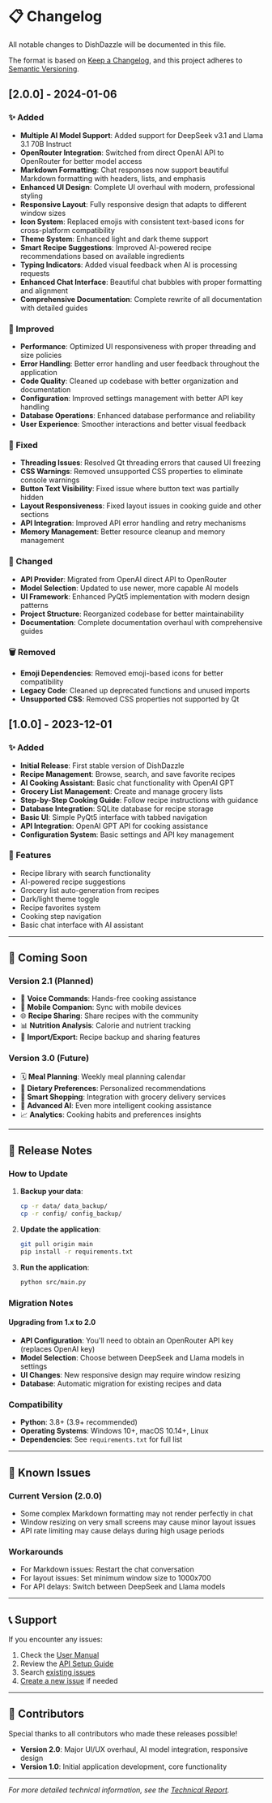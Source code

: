 # 📋 Changelog

All notable changes to DishDazzle will be documented in this file.

The format is based on [Keep a Changelog](https://keepachangelog.com/en/1.0.0/),
and this project adheres to [Semantic Versioning](https://semver.org/spec/v2.0.0.html).

## [2.0.0] - 2024-01-06

### ✨ Added
- **Multiple AI Model Support**: Added support for DeepSeek v3.1 and Llama 3.1 70B Instruct
- **OpenRouter Integration**: Switched from direct OpenAI API to OpenRouter for better model access
- **Markdown Formatting**: Chat responses now support beautiful Markdown formatting with headers, lists, and emphasis
- **Enhanced UI Design**: Complete UI overhaul with modern, professional styling
- **Responsive Layout**: Fully responsive design that adapts to different window sizes
- **Icon System**: Replaced emojis with consistent text-based icons for cross-platform compatibility
- **Theme System**: Enhanced light and dark theme support
- **Smart Recipe Suggestions**: Improved AI-powered recipe recommendations based on available ingredients
- **Typing Indicators**: Added visual feedback when AI is processing requests
- **Enhanced Chat Interface**: Beautiful chat bubbles with proper formatting and alignment
- **Comprehensive Documentation**: Complete rewrite of all documentation with detailed guides

### 🔧 Improved
- **Performance**: Optimized UI responsiveness with proper threading and size policies
- **Error Handling**: Better error handling and user feedback throughout the application
- **Code Quality**: Cleaned up codebase with better organization and documentation
- **Configuration**: Improved settings management with better API key handling
- **Database Operations**: Enhanced database performance and reliability
- **User Experience**: Smoother interactions and better visual feedback

### 🐛 Fixed
- **Threading Issues**: Resolved Qt threading errors that caused UI freezing
- **CSS Warnings**: Removed unsupported CSS properties to eliminate console warnings
- **Button Text Visibility**: Fixed issue where button text was partially hidden
- **Layout Responsiveness**: Fixed layout issues in cooking guide and other sections
- **API Integration**: Improved API error handling and retry mechanisms
- **Memory Management**: Better resource cleanup and memory management

### 🔄 Changed
- **API Provider**: Migrated from OpenAI direct API to OpenRouter
- **Model Selection**: Updated to use newer, more capable AI models
- **UI Framework**: Enhanced PyQt5 implementation with modern design patterns
- **Project Structure**: Reorganized codebase for better maintainability
- **Documentation**: Complete documentation overhaul with comprehensive guides

### 🗑️ Removed
- **Emoji Dependencies**: Removed emoji-based icons for better compatibility
- **Legacy Code**: Cleaned up deprecated functions and unused imports
- **Unsupported CSS**: Removed CSS properties not supported by Qt

## [1.0.0] - 2023-12-01

### ✨ Added
- **Initial Release**: First stable version of DishDazzle
- **Recipe Management**: Browse, search, and save favorite recipes
- **AI Cooking Assistant**: Basic chat functionality with OpenAI GPT
- **Grocery List Management**: Create and manage grocery lists
- **Step-by-Step Cooking Guide**: Follow recipe instructions with guidance
- **Database Integration**: SQLite database for recipe storage
- **Basic UI**: Simple PyQt5 interface with tabbed navigation
- **API Integration**: OpenAI GPT API for cooking assistance
- **Configuration System**: Basic settings and API key management

### 🔧 Features
- Recipe library with search functionality
- AI-powered recipe suggestions
- Grocery list auto-generation from recipes
- Dark/light theme toggle
- Recipe favorites system
- Cooking step navigation
- Basic chat interface with AI assistant

---

## 🚀 Coming Soon

### Version 2.1 (Planned)
- 🎤 **Voice Commands**: Hands-free cooking assistance
- 📱 **Mobile Companion**: Sync with mobile devices
- 🌐 **Recipe Sharing**: Share recipes with the community
- 📊 **Nutrition Analysis**: Calorie and nutrient tracking
- 🔄 **Import/Export**: Recipe backup and sharing features

### Version 3.0 (Future)
- 🗓️ **Meal Planning**: Weekly meal planning calendar
- 🎯 **Dietary Preferences**: Personalized recommendations
- 🛒 **Smart Shopping**: Integration with grocery delivery services
- 🤖 **Advanced AI**: Even more intelligent cooking assistance
- 📈 **Analytics**: Cooking habits and preferences insights

---

## 📝 Release Notes

### How to Update

1. **Backup your data**:
   ```bash
   cp -r data/ data_backup/
   cp -r config/ config_backup/
   ```

2. **Update the application**:
   ```bash
   git pull origin main
   pip install -r requirements.txt
   ```

3. **Run the application**:
   ```bash
   python src/main.py
   ```

### Migration Notes

#### Upgrading from 1.x to 2.0

- **API Configuration**: You'll need to obtain an OpenRouter API key (replaces OpenAI key)
- **Model Selection**: Choose between DeepSeek and Llama models in settings
- **UI Changes**: New responsive design may require window resizing
- **Database**: Automatic migration for existing recipes and data

### Compatibility

- **Python**: 3.8+ (3.9+ recommended)
- **Operating Systems**: Windows 10+, macOS 10.14+, Linux
- **Dependencies**: See `requirements.txt` for full list

---

## 🐛 Known Issues

### Current Version (2.0.0)

- Some complex Markdown formatting may not render perfectly in chat
- Window resizing on very small screens may cause minor layout issues
- API rate limiting may cause delays during high usage periods

### Workarounds

- For Markdown issues: Restart the chat conversation
- For layout issues: Set minimum window size to 1000x700
- For API delays: Switch between DeepSeek and Llama models

---

## 📞 Support

If you encounter any issues:

1. Check the [User Manual](docs/user_manual.md)
2. Review the [API Setup Guide](docs/api_setup_guide.md)
3. Search [existing issues](https://github.com/yourusername/DishDazzle/issues)
4. [Create a new issue](https://github.com/yourusername/DishDazzle/issues/new) if needed

---

## 🙏 Contributors

Special thanks to all contributors who made these releases possible!

- **Version 2.0**: Major UI/UX overhaul, AI model integration, responsive design
- **Version 1.0**: Initial application development, core functionality

---

*For more detailed technical information, see the [Technical Report](docs/report.md).*
